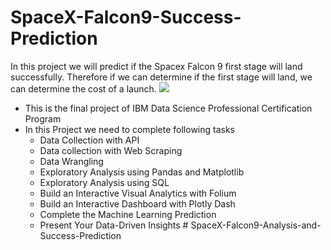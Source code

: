 # SpaceX-Falcon9-Success-Prediction
 In this project we will predict if the Spacex Falcon 9 first stage will land successfully. Therefore if we can determine if the first stage will land, we can determine the cost of a launch.
 <img src=" https://encrypted-tbn0.gstatic.com/images?q=tbn:ANd9GcTgJ4GsRcYLgIc7iEckg6UAecBgAM-78E-BhGhAVUtm&s">

- This is the final project of IBM Data Science Professional Certification Program 
- In this Project we need to complete following tasks
  - Data Collection with API
  - Data collection with Web Scraping
  - Data Wrangling
  - Exploratory Analysis using Pandas and Matplotlib
  - Exploratory Analysis using SQL
  - Build an Interactive Visual Analytics with Folium
  - Build an Interactive Dashboard with Plotly Dash
  - Complete the Machine Learning Prediction
  - Present Your Data-Driven Insights
#   S p a c e X - F a l c o n 9 - A n a l y s i s - a n d - S u c c e s s - P r e d i c t i o n  
 
